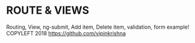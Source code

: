 # ROUTE & VIEWS
Routing, View, ng-submit, Add item, Delete item, validation, form example!
COPYLEFT 2018 https://github.com/vipinkrishna